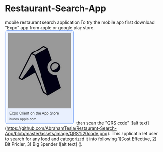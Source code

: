 # Restaurant-Search-App
mobile restaurant search application
To try the mobile app first download "Expo" app from apple or google play store.
![alt text](https://github.com/AbrahamTesla/Restaurant-Search-App/blob/master/assets/image/expo%20app.png)
then scan the "QRS code"
![alt text] (https://github.com/AbrahamTesla/Restaurant-Search-App/blob/master/assets/image/QRS%20code.png).
This applicatin let user to search for any food and categorized it into following 1)Cost Effective, 2) Bit Pricier, 3) Big Spender
![alt text] ().
